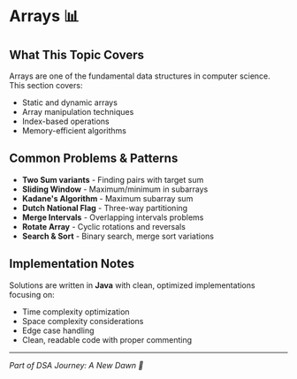 # Arrays 📊

## What This Topic Covers
Arrays are one of the fundamental data structures in computer science. This section covers:
- Static and dynamic arrays
- Array manipulation techniques
- Index-based operations
- Memory-efficient algorithms

## Common Problems & Patterns
- **Two Sum variants** - Finding pairs with target sum
- **Sliding Window** - Maximum/minimum in subarrays
- **Kadane's Algorithm** - Maximum subarray sum
- **Dutch National Flag** - Three-way partitioning
- **Merge Intervals** - Overlapping intervals problems
- **Rotate Array** - Cyclic rotations and reversals
- **Search & Sort** - Binary search, merge sort variations

## Implementation Notes
Solutions are written in **Java** with clean, optimized implementations focusing on:
- Time complexity optimization
- Space complexity considerations  
- Edge case handling
- Clean, readable code with proper commenting

---
*Part of DSA Journey: A New Dawn 🌅*